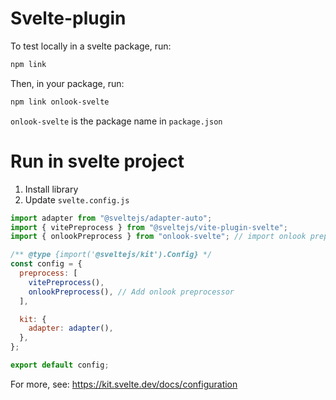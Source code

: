 # Svelte-plugin

To test locally in a svelte package, run:

```bash
npm link
```

Then, in your package, run:

```bash
npm link onlook-svelte
```

`onlook-svelte` is the package name in `package.json`

# Run in svelte project

1. Install library
2. Update `svelte.config.js`

```js
import adapter from "@sveltejs/adapter-auto";
import { vitePreprocess } from "@sveltejs/vite-plugin-svelte";
import { onlookPreprocess } from "onlook-svelte"; // import onlook preprocessor

/** @type {import('@sveltejs/kit').Config} */
const config = {
  preprocess: [
    vitePreprocess(),
    onlookPreprocess(), // Add onlook preprocessor
  ],

  kit: {
    adapter: adapter(),
  },
};

export default config;
```

For more, see: https://kit.svelte.dev/docs/configuration
